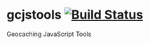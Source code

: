 # gcjstools [![Build Status](https://travis-ci.org/olf/gcjstools.svg?branch=master)](https://travis-ci.org/olf/gcjstools)

Geocaching JavaScript Tools
